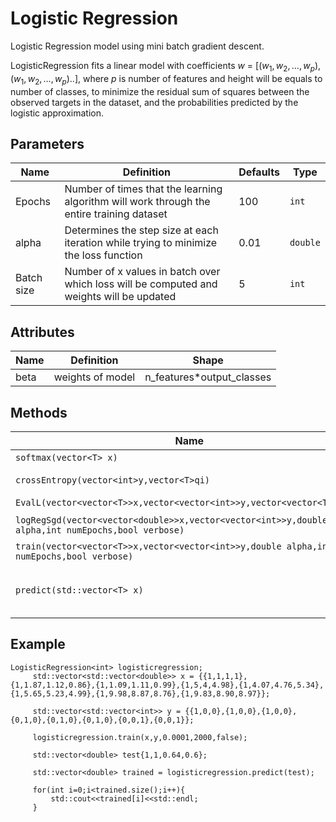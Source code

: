 # Logistic Regression

Logistic Regression model using mini batch gradient descent.

LogisticRegression fits a linear model with coefficients $w\  =\  [(w_1, w_2, … , w_p),(w_1, w_2, … , w_p)..]$, where $p$ is number of features and height will be equals to number of classes, to minimize the residual sum of squares between the observed targets in the dataset, and the probabilities predicted by the logistic approximation.

## Parameters

| Name          | Definition                                                                                  | Defaults | Type     |
| ------------- | ------------------------------------------------------------------------------------------- | -------- | ---------|
| Epochs        | Number of times that the learning algorithm will work through the entire training dataset   | 100      | `int`    |
| alpha         | Determines the step size at each iteration while trying to minimize the loss function       | 0.01     | `double` |
| Batch size    |  Number of x values in batch over which loss will be computed and weights will be updated   | 5        | `int`    |

## Attributes

| Name         | Definition                                                | Shape      |
| ------------ | --------------------------------------------------------- | ---------- |
| beta | weights of model  | n_features*output_classes |

## Methods

| Name                            | Definition                                            | Return value      |
| ------------------------------- | ----------------------------------------------------- | ----------------- |
| `softmax(vector<T> x)`          | Computes softmax                                      | `vector<T>`       |
| `crossEntropy(vector<int>y,vector<T>qi)` | actual*log(predicted value)                       | DOUBLE       |
| `EvalL(vector<vector<T>>x,vector<vector<int>>y,vector<vector<T>>beta)`| Computes loss  |      DOUBLE       |
| `logRegSgd(vector<vector<double>>x,vector<vector<int>>y,double alpha,int numEpochs,bool verbose)`| Performs gradient descent  |      `vector<vector<T>>`      |
| `train(vector<vector<T>>x,vector<vector<int>>y,double alpha,int numEpochs,bool verbose)`| Training of model |      void      |
| `predict(std::vector<T> x)`| Gives probability for the testing values to belong to a specific class |      `vector<double> T`      |

## Example

```
LogisticRegression<int> logisticregression;
     std::vector<std::vector<double>> x = {{1,1,1,1},{1,1.87,1.12,0.86},{1,1.09,1.11,0.99},{1,5,4,4.98},{1,4.07,4.76,5.34},     {1,5.65,5.23,4.99},{1,9.98,8.87,8.76},{1,9.83,8.90,8.97}};

     std::vector<std::vector<int>> y = {{1,0,0},{1,0,0},{1,0,0},{0,1,0},{0,1,0},{0,1,0},{0,0,1},{0,0,1}};

     logisticregression.train(x,y,0.0001,2000,false);

     std::vector<double> test{1,1,0.64,0.6};

     std::vector<double> trained = logisticregression.predict(test);

     for(int i=0;i<trained.size();i++){
         std::cout<<trained[i]<<std::endl;
     }

```